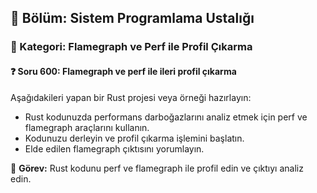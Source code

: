 ## 📘 Bölüm: Sistem Programlama Ustalığı  
### 🔹 Kategori: Flamegraph ve Perf ile Profil Çıkarma  
#### ❓ Soru 600: Flamegraph ve perf ile ileri profil çıkarma

Aşağıdakileri yapan bir Rust projesi veya örneği hazırlayın:

- Rust kodunuzda performans darboğazlarını analiz etmek için perf ve flamegraph araçlarını kullanın.
- Kodunuzu derleyin ve profil çıkarma işlemini başlatın.
- Elde edilen flamegraph çıktısını yorumlayın.

🔧 **Görev:** Rust kodunu perf ve flamegraph ile profil edin ve çıktıyı analiz edin.
